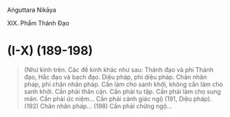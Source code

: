 Aṅguttara Nikāya

XIX. Phẩm Thánh Ðạo

# (I-X) (189-198)

> (Như kinh trên. Các đề kinh khác như sau: Thánh đạo và phi Thánh đạo, Hắc đạo và bạch đạo. Diệu pháp, phi diệu pháp. Chân nhân pháp, phi chân nhân pháp. Cần làm cho sanh khởi, không cần làm cho sanh khởi. Cần phải thân cận. Cần phải tu tập. Cần phải làm cho sung mãn. Cần phải ức niệm... Cần phải cảnh giác ngộ (191, Diệu pháp). (192) Chân nhân pháp... (198) Cần phải chứng ngộ...

